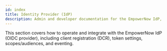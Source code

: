 ```yaml
---
id: index
title: Identity Provider (IdP)
description: Admin and developer documentation for the EmpowerNow IdP, including OIDC, client registration, scopes/audiences, CAEP, and operational guides.
---
```


This section covers how to operate and integrate with the EmpowerNow IdP (OIDC provider), including client registration (DCR), token settings, scopes/audiences, and eventing.


